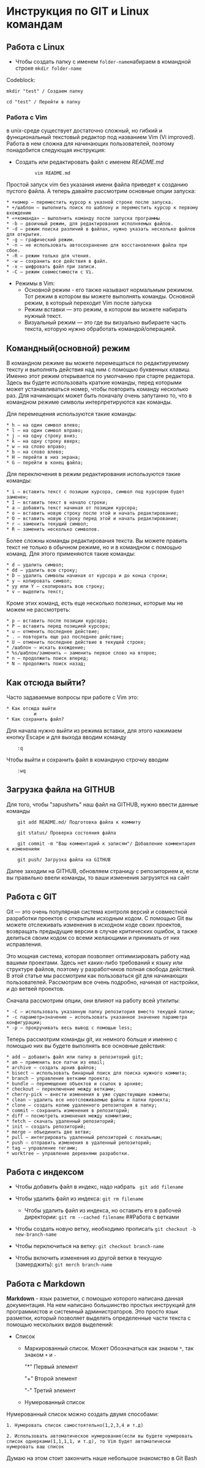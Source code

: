 # Инструкция по GIT и Linux командам

## Работа с Linux

* Чтобы создать папку с именем `folder-name`набираем в командной строке `mkdir folder-name`

Codeblock:
    
    mkdir "test" / Создаем папку

    cd "test" / Перейти в папку

### Работа с Vim
в unix-среде существует достаточно сложный, но гибкий и функциональный текстовый редактор под названием Vim (Vi improved). Работа в нем сложна для начинающих пользователей, поэтому понадобится следующая инструкция:

* Создать или редактировать файл с именем *README.md*

             vim README.md

Простой запуск vim без указания имени файла приведет к созданию пустого файла. А теперь давайте рассмотрим основные опции запуска:

    * +номер — переместить курсор к указной строке после запуска.
    * +/шаблон — выполнить поиск по шаблону и переместить курсор к первому вхождению
    * «+команда» — выполнить команду после запуска программы
    * -b — двоичный режим, для редактирования исполняемых файлов.
    * -d — режим поиска различий в файлах, нужно указать несколько файлов для открытия.
    * -g — графический режим.
    * -n — не использовать автосохранение для восстановления файла при сбое.
    * -R — режим только для чтения.
    * -w — сохранить все действия в файл.
    * -x — шифровать файл при записи.
    * -C — режим совместимости с Vi.

* Режимы в Vim:
    * Основной режим - его также называют нормальмым режимом. Тот режим в котором вы можете выполнять команды. Основной режим, в который переходит Vim после запуска
    * Режим вставки — это режим, в котором вы можете набирать нужный текст.
    * Визуальный режим — это где вы визуально выбираете часть текста, которую нужно обработать командой/операцией.
    
## Командный(основной) режим
В командном режиме вы можете перемещаться по редактируемому тексту и выполнять действия над ним с помощью буквенных клавиш. Именно этот режим открывается по умолчанию при старте редактора. Здесь вы будете использовать краткие команды, перед которыми может устанавливаться номер, чтобы повторить команду несколько раз. Для начинающих может быть поначалу очень запутанно то, что в командном режиме символы интерпретируются как команды.

Для перемещения используются такие команды:

    * h — на один символ влево;
    * l — на один символ вправо;
    * j — на одну строку вниз;
    * k — на одну строку вверх;
    * w — на слово вправо;
    * b — на слово влево;
    * H — перейти в низ экрана;
    * G — перейти в конец файла;
    
Для переключения в режим редактирования используются такие команды:

    * i — вставить текст с позиции курсора, символ под курсором будет заменен;
    * I — вставить текст в начало строки;
    * a — добавить текст начиная от позиции курсора;
    * o — вставить новую строку после этой и начать редактирование;
    * O — вставить новую строку перед этой и начать редактирование;
    * r — заменить текущий символ;
    * R — заменить несколько символов.
    
Более сложны команды редактирования текста. Вы можете править текст не только в обычном режиме, но и в командном с помощью команд. Для этого применяются такие команды:

    * d — удалить символ;
    * dd — удалить всю строку;
    * D — удалить символы начиная от курсора и до конца строки;
    * y — копировать символ;
    * yy или Y — скопировать всю строку;
    * v — выделить текст;
    
Кроме этих команд, есть еще несколько полезных, которые мы не можем не рассмотреть:

    * p — вставить после позиции курсора;
    * P — вставить перед позицией курсора;
    * u — отменить последнее действие;
    * . — повторить еще раз последнее действие;
    * U — отменить последнее действие в текущей строке;
    * /шаблон — искать вхождение;
    * %s/шаблон/заменить — заменить первое слово на второе;
    * n — продолжить поиск вперед;
    * N — продолжить поиск назад;
    
## Как отсюда выйти?
Часто задаваемые вопросы при работе с Vim это:

    * Как отсюда выйти
              и
    * Как сохранить файл?
    
Для начала нужно выйти из режима вставки, для этого нажимаем кнопку Escape и для выхода вводим команду

        :q
        
Чтобы выйти и сохранить файл в командную строчку вводим

        :wq
       
## Загрузка файла на  GITHUB
Для того, чтобы "заpushить" наш файл на GITHUB, нужно ввести данные команды

        git add README.md/ Подготовка файла к коммиту
        
        git status/ Проверка состояния файла
        
        git commit -m "Ваш комментарий к записям"/ Добавление комментария к изменениям
        
        git push/ Загрузка файла на GITHUB
      
Далее заходим на GITHUB, обновляем страницу с репозиторием и, если вы правильно ввели команды, то ваши изменения загрузятся на сайт
    
## Работа с GIT

Git — это очень популярная система контроля версий и совместной разработки проектов с открытым исходным кодом. С помощью Git вы можете отслеживать изменения в исходном коде своих проектов, возвращать предыдущие версии в случае критических ошибок, а также делиться своим кодом со всеми желающими и принимать от них исправления.

Это мощная система, которая позволяет оптимизировать работу над вашими проектами. Здесь нет каких-либо требований к языку или структуре файлов, поэтому у разработчиков полная свобода действий. В этой статье мы рассмотрим как пользоваться git для начинающих пользователей. Рассмотрим все очень подробно, начиная от настройки, и до ветвей проектов.

Сначала рассмотрим опции, они влияют на работу всей утилиты:

    * -C — использовать указанную папку репозитория вместо текущей папки;
    * -c параметр=значение — использовать указанное значение параметра конфигурации;
    * -p — прокручивать весь вывод с помощью less;
Теперь рассмотрим команды git, их немного больше и именно с помощью них вы будете выполнять все основные действия:

    * add — добавить файл или папку в репозиторий git;
    * am — применить все патчи из email;
    * archive — создать архив файлов;
    * bisect — использовать бинарный поиск для поиска нужного коммита;
    * branch — управление ветками проекта;
    * bundle — перемещение объектов и ссылок в архиве;
    * checkout — переключение между ветками;
    * cherry-pick — внести изменения в уже существующие коммиты;
    * clean — удалить все неотслеживаемые файлы и папки проекта;
    * clone — создать копию удаленного репозитория в папку;
    * commit — сохранить изменения в репозиторий;
    * diff — посмотреть изменения между коммитами;
    * fetch — скачать удаленный репозиторий;
    * init — создать репозиторий;
    * merge — объединить две ветви;
    * pull — интегрировать удаленный репозиторий с локальным;
    * push — отправить изменения в удаленный репозиторий;
    * tag — управление тегами;
    * worktree — управление деревнями разработки.

## Работа с индексом
* Чтобы добавить файл в индекс, надо набрать ` git add filename`
* Чтобы удалить файл из индекса: `git rm filename`
    * Чтобы удалить файл из индекса, но оставить его в рабочей директории: `git rm --cached filename`
##Работа с ветками

* Чтобы создать новую ветку, необходимо прописать `git checkout -b new-branch-name` 
* Чтобы перключиться на ветку: `git checkout branch-name`
* Чтобы включить изменения из другой ветки в текущую (замерджить): `git merch branch-name`

    
## Работа с Markdown
**Markdown** - язык разметки, с помощью которого написана данная документация. На нем написано большинство простых инструкций  для программистов и системный администраторов. Это просто язык разметки, который позволяет выделять определенные части текста с помощью нескольких видов выделений:

* Список
    * Маркированный список. Может Обозначаться как знаком `*`, так знаком `+` и `-`

      "*" Первый элемент
      
      "+" Второй элемент
      
      "-" Третий элемент

    * Нумерованный список
    
Нумерованный список можно создать двумя способами:

    1. Нумеровать список самостоятельно(1,2,3,4 и т.д)
    
    2. Использовать автоматическое нумерование(если вы будете нумеровать список однерками(1,1,1,1, и т.д), то Vim будет автоматически нумеровать ваш список

Думаю на этом стоит закончить наше небольшое знакомство в Git Bash



